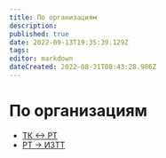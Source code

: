 ```yaml
---
title: По организациям
description: 
published: true
date: 2022-09-13T19:35:39.129Z
tags: 
editor: markdown
dateCreated: 2022-08-31T08:43:28.986Z
---
```


# По организациям

* [ТК <-> РТ](tk-less-than-greater-than-rt/)
* [РТ -> ИЗТТ](rt-greater-than-iztt/)
